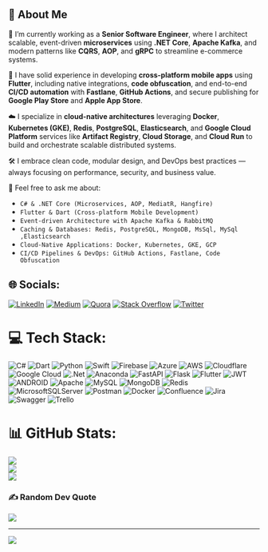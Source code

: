 ## 💫 About Me

🔭 I’m currently working as a **Senior Software Engineer**, where I architect scalable, event-driven **microservices** using **.NET Core**, **Apache Kafka**, and modern patterns like **CQRS**, **AOP**, and **gRPC** to streamline e-commerce systems.

📱 I have solid experience in developing **cross-platform mobile apps** using **Flutter**, including native integrations, **code obfuscation**, and end-to-end **CI/CD automation** with **Fastlane**, **GitHub Actions**, and secure publishing for **Google Play Store** and **Apple App Store**.

☁️ I specialize in **cloud-native architectures** leveraging **Docker**, **Kubernetes (GKE)**, **Redis**, **PostgreSQL**, **Elasticsearch**, and **Google Cloud Platform** services like **Artifact Registry**, **Cloud Storage**, and **Cloud Run** to build and orchestrate scalable distributed systems.

🛠️ I embrace clean code, modular design, and DevOps best practices — always focusing on performance, security, and business value.

💬 Feel free to ask me about:
- `C# & .NET Core (Microservices, AOP, MediatR, Hangfire)`
- `Flutter & Dart (Cross-platform Mobile Development)`
- `Event-driven Architecture with Apache Kafka & RabbitMQ`
- `Caching & Databases: Redis, PostgreSQL, MongoDB, MsSql, MySql ,Elasticsearch `
- `Cloud-Native Applications: Docker, Kubernetes, GKE, GCP`
- `CI/CD Pipelines & DevOps: GitHub Actions, Fastlane, Code Obfuscation`

## 🌐 Socials:
[![LinkedIn](https://img.shields.io/badge/LinkedIn-%230077B5.svg?logo=linkedin&logoColor=white)](https://linkedin.com/in/hkg05) [![Medium](https://img.shields.io/badge/Medium-12100E?logo=medium&logoColor=white)](https://medium.com/@@gumus.kaan) [![Quora](https://img.shields.io/badge/Quora-%23B92B27.svg?logo=Quora&logoColor=white)](https://quora.com/profile/Kaan-Gumus) [![Stack Overflow](https://img.shields.io/badge/-Stackoverflow-FE7A16?logo=stack-overflow&logoColor=white)](https://stackoverflow.com/users/2209318289) [![Twitter](https://img.shields.io/badge/Twitter-%231DA1F2.svg?logo=Twitter&logoColor=white)](https://twitter.com/KaanGumus93) 

# 💻 Tech Stack:
![C#](https://img.shields.io/badge/c%23-%23239120.svg?style=flat&logo=c-sharp&logoColor=white) ![Dart](https://img.shields.io/badge/dart-%230175C2.svg?style=flat&logo=dart&logoColor=white) ![Python](https://img.shields.io/badge/python-3670A0?style=flat&logo=python&logoColor=ffdd54) ![Swift](https://img.shields.io/badge/swift-F54A2A?style=flat&logo=swift&logoColor=white) ![Firebase](https://img.shields.io/badge/firebase-%23039BE5.svg?style=flat&logo=firebase) ![Azure](https://img.shields.io/badge/azure-%230072C6.svg?style=flat&logo=azure-devops&logoColor=white) ![AWS](https://img.shields.io/badge/AWS-%23FF9900.svg?style=flat&logo=amazon-aws&logoColor=white) ![Cloudflare](https://img.shields.io/badge/Cloudflare-F38020?style=flat&logo=Cloudflare&logoColor=white) ![Google Cloud](https://img.shields.io/badge/Google%20Cloud-%234285F4.svg?style=flat&logo=google-cloud&logoColor=white) ![.Net](https://img.shields.io/badge/.NET-5C2D91?style=flat&logo=.net&logoColor=white) ![Anaconda](https://img.shields.io/badge/Anaconda-%2344A833.svg?style=flat&logo=anaconda&logoColor=white) ![FastAPI](https://img.shields.io/badge/FastAPI-005571?style=flat&logo=fastapi) ![Flask](https://img.shields.io/badge/flask-%23000.svg?style=flat&logo=flask&logoColor=white) ![Flutter](https://img.shields.io/badge/Flutter-%2302569B.svg?style=flat&logo=Flutter&logoColor=white) ![JWT](https://img.shields.io/badge/JWT-black?style=flat&logo=JSON%20web%20tokens) ![ANDROID](https://img.shields.io/badge/android-%2320232a.svg?style=flat&logo=android&logoColor=%a4c639) ![Apache](https://img.shields.io/badge/apache-%23D42029.svg?style=flat&logo=apache&logoColor=white) ![MySQL](https://img.shields.io/badge/mysql-%2300f.svg?style=flat&logo=mysql&logoColor=white) ![MongoDB](https://img.shields.io/badge/MongoDB-%234ea94b.svg?style=flat&logo=mongodb&logoColor=white) ![Redis](https://img.shields.io/badge/redis-%23DD0031.svg?style=flat&logo=redis&logoColor=white) ![MicrosoftSQLServer](https://img.shields.io/badge/Microsoft%20SQL%20Sever-CC2927?style=flat&logo=microsoft%20sql%20server&logoColor=white) ![Postman](https://img.shields.io/badge/Postman-FF6C37?style=flat&logo=postman&logoColor=white) ![Docker](https://img.shields.io/badge/docker-%230db7ed.svg?style=flat&logo=docker&logoColor=white) ![Confluence](https://img.shields.io/badge/confluence-%23172BF4.svg?style=flat&logo=confluence&logoColor=white) ![Jira](https://img.shields.io/badge/jira-%230A0FFF.svg?style=flat&logo=jira&logoColor=white) ![Swagger](https://img.shields.io/badge/-Swagger-%23Clojure?style=flat&logo=swagger&logoColor=white) ![Trello](https://img.shields.io/badge/Trello-%23026AA7.svg?style=flat&logo=Trello&logoColor=white)
# 📊 GitHub Stats:
![](https://github-readme-stats.vercel.app/api?username=kaangms&theme=dark&hide_border=false&include_all_commits=true&count_private=true)<br/>
![](https://github-readme-streak-stats.herokuapp.com/?user=kaangms&theme=dark&hide_border=false)<br/>
![](https://github-readme-stats.vercel.app/api/top-langs/?username=kaangms&theme=dark&hide_border=false&include_all_commits=true&count_private=true&layout=compact)

### ✍️ Random Dev Quote
![](https://quotes-github-readme.vercel.app/api?type=horizontal&theme=dark)

---
[![](https://visitcount.itsvg.in/api?id=kaangms&icon=0&color=0)](https://visitcount.itsvg.in)

<!-- Proudly created with GPRM ( https://gprm.itsvg.in ) -->
